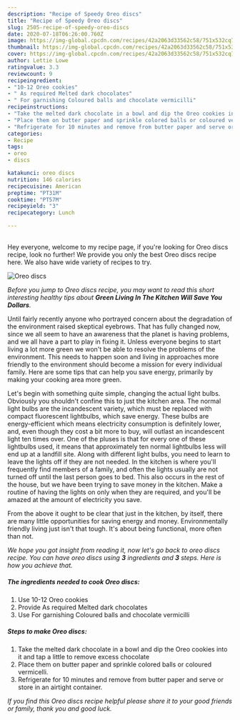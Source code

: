 ```yaml
---
description: "Recipe of Speedy Oreo discs"
title: "Recipe of Speedy Oreo discs"
slug: 2505-recipe-of-speedy-oreo-discs
date: 2020-07-18T06:26:00.760Z
image: https://img-global.cpcdn.com/recipes/42a2063d33562c58/751x532cq70/oreo-discs-recipe-main-photo.jpg
thumbnail: https://img-global.cpcdn.com/recipes/42a2063d33562c58/751x532cq70/oreo-discs-recipe-main-photo.jpg
cover: https://img-global.cpcdn.com/recipes/42a2063d33562c58/751x532cq70/oreo-discs-recipe-main-photo.jpg
author: Lettie Lowe
ratingvalue: 3.3
reviewcount: 9
recipeingredient:
- "10-12 Oreo cookies"
- " As required Melted dark chocolates"
- " For garnishing Coloured balls and chocolate vermicilli"
recipeinstructions:
- "Take the melted dark chocolate in a bowl and dip the Oreo cookies into it and tap a little to remove excess chocolate"
- "Place them on butter paper and sprinkle colored balls or coloured vermicelli."
- "Refrigerate for 10 minutes and remove from butter paper and serve or store in an airtight container."
categories:
- Recipe
tags:
- oreo
- discs

katakunci: oreo discs 
nutrition: 146 calories
recipecuisine: American
preptime: "PT31M"
cooktime: "PT57M"
recipeyield: "3"
recipecategory: Lunch

---
```

<br>
Hey everyone, welcome to my recipe page, if you're looking for Oreo discs recipe, look no further! We provide you only the best Oreo discs recipe here. We also have wide variety of recipes to try.
<br>


![Oreo discs](https://img-global.cpcdn.com/recipes/42a2063d33562c58/751x532cq70/oreo-discs-recipe-main-photo.jpg)

<i>Before you jump to Oreo discs recipe, you may want to read this short interesting healthy tips about 
<strong>Green Living In The Kitchen Will Save You Dollars</strong>.</i>
</br>

Until fairly recently anyone who portrayed concern about the degradation of the environment raised skeptical eyebrows. That has fully changed now, since we all seem to have an awareness that the planet is having problems, and we all have a part to play in fixing it. Unless everyone begins to start living a lot more green we won't be able to resolve the problems of the environment. This needs to happen soon and living in approaches more friendly to the environment should become a mission for every individual family. Here are some tips that can help you save energy, primarily by making your cooking area more green.

Let's begin with something quite simple, changing the actual light bulbs. Obviously you shouldn't confine this to just the kitchen area. The normal light bulbs are the incandescent variety, which must be replaced with compact fluorescent lightbulbs, which save energy. These bulbs are energy-efficient which means electricity consumption is definitely lower, and, even though they cost a bit more to buy, will outlast an incandescent light ten times over. One of the pluses is that for every one of these lightbulbs used, it means that approximately ten normal lightbulbs less will end up at a landfill site. Along with different light bulbs, you need to learn to leave the lights off if they are not needed. In the kitchen is where you'll frequently find members of a family, and often the lights usually are not turned off until the last person goes to bed. This also occurs in the rest of the house, but we have been trying to save money in the kitchen. Make a routine of having the lights on only when they are required, and you'll be amazed at the amount of electricity you save.

From the above it ought to be clear that just in the kitchen, by itself, there are many little opportunities for saving energy and money. Environmentally friendly living just isn't that tough. It's about being functional, more often than not.


<i>We hope you got insight from reading it, now let's go back to oreo discs recipe. You can have oreo discs using <strong>3</strong> ingredients and <strong>3</strong> steps. Here is how you achieve that.
</i>

##### The ingredients needed to cook Oreo discs:

1. Use 10-12 Oreo cookies
1. Provide  As required Melted dark chocolates
1. Use  For garnishing Coloured balls and chocolate vermicilli


##### Steps to make Oreo discs:

1. Take the melted dark chocolate in a bowl and dip the Oreo cookies into it and tap a little to remove excess chocolate
1. Place them on butter paper and sprinkle colored balls or coloured vermicelli.
1. Refrigerate for 10 minutes and remove from butter paper and serve or store in an airtight container.


<i>If you find this Oreo discs recipe helpful please share it to your good friends or family, thank you and good luck.</i>
